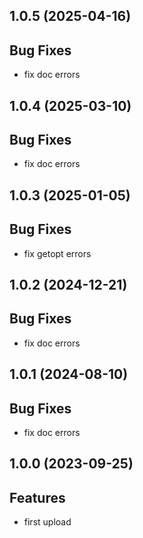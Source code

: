 ## 1.0.5 (2025-04-16)

## Bug Fixes

- fix doc errors

## 1.0.4 (2025-03-10)

## Bug Fixes

- fix doc errors

## 1.0.3 (2025-01-05)

## Bug Fixes

- fix getopt errors

## 1.0.2 (2024-12-21)

## Bug Fixes

- fix doc errors

## 1.0.1 (2024-08-10)

## Bug Fixes

- fix doc errors

## 1.0.0 (2023-09-25)

## Features

- first upload